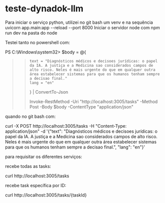 # teste-dynadok-llm

Para iniciar o serviço python, utilizei no git bash um venv e na sequência uvicorn app.main:app --reload --port 8000
Iniciar o servidor node com npm run dev na pasta do node

Testei tanto no powershell com: 

PS C:\Windows\system32> $body = @{
>>     text = "Diagnósticos médicos e decisoes jurídicas: o papel da IA. A justiça e a Medicina sao considerados campos de alto risco. Neles é mais urgente do que em qualquer outra área estabelecer sistemas para que os humanos tenham sempre a decisao final."
>>     lang = "en"
>> } | ConvertTo-Json
>>
>> Invoke-RestMethod -Uri "http://localhost:3005/tasks" -Method Post -Body $body -ContentType "application/json"
>> 
quando no git bash com: 

curl -X POST http://localhost:3005/tasks -H "Content-Type: application/json" -d '{"text": "Diagnósticos médicos e decisoes jurídicas: o papel da IA. A justiça e a Medicina sao considerados campos de alto risco. Neles é mais urgente do que em qualquer outra área estabelecer sistemas para que os humanos tenham sempre a decisao final.", "lang": "en"}'

para requisitar os diferentes serviços: 

recebe todas as tasks: 

curl http://localhost:3005/tasks

recebe task específica por ID: 

curl http://localhost:3005/tasks/{taskId}
